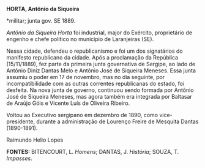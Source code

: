 **HORTA, Antônio da Siqueira**

\*militar; junta gov. SE 1889.

*Antônio da Siqueira Horta* foi industrial, major do Exército,
proprietário de engenho e chefe político no município de Laranjeiras
(SE).

Nessa cidade, defendeu o republicanismo e foi um dos signatários do
manifesto republicano da cidade. Após a proclamação da República
(15/11/1889), fez parte da primeira junta governativa de Sergipe, ao
lado de Antônio Diniz Dantas Melo e Antônio José de Siqueira Meneses.
Essa junta assumiu o poder em 17 de novembro, mas no dia seguinte, por
incompatibilidade com as outras correntes republicanas do estado, foi
desfeita. Na nova junta de governo, continuou sendo formada por Antônio
José de Siqueira Meneses, mas agora também era integrada por Baltasar de
Araújo Góis e Vicente Luís de Oliveira Ribeiro.

Voltou ao Executivo sergipano em dezembro de 1890, como vice-presidente,
durante a administração de Lourenço Freire de Mesquita Dantas
(1890-1891).

Raimundo Helio Lopes

**FONTES:** BITENCOURT, L. *Homens*; DANTAS, J. *História*; SOUZA, T.
*Impasses*.
